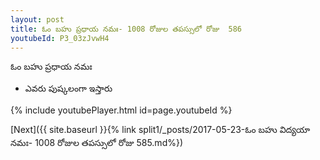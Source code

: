 ```yaml
---
layout: post
title: ఓం బహు ప్రధాయ నమః- 1008 రోజుల తపస్సులో రోజు  586
youtubeId: P3_03zJvwH4
---
```

 
 
 ఓం బహు ప్రధాయ నమః  
 
 -  ఎవరు పుష్కలంగా ఇస్తారు 
 
  
 
  
 
 
 
 
 
 


{% include youtubePlayer.html id=page.youtubeId %}
 
[Next]({{ site.baseurl }}{% link  split1/_posts/2017-05-23-ఓం బహు విద్యయా నమః- 1008 రోజుల తపస్సులో రోజు  585.md%})
 
